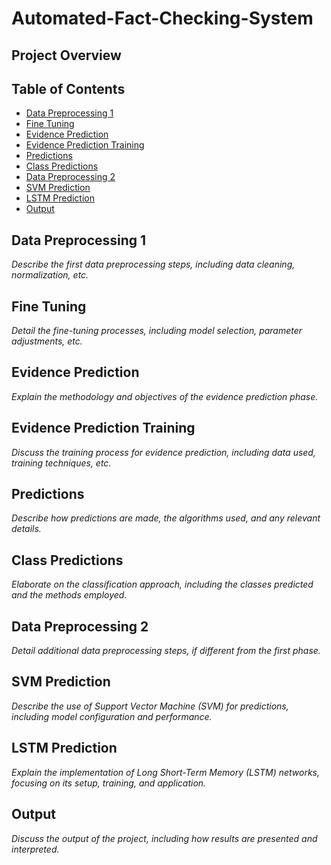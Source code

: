 # Automated-Fact-Checking-System

## Project Overview

## Table of Contents
- [Data Preprocessing 1](#data-preprocessing-1)
- [Fine Tuning](#fine-tuning)
- [Evidence Prediction](#evidence-prediction)
- [Evidence Prediction Training](#evidence-prediction-training)
- [Predictions](#predictions)
- [Class Predictions](#class-predictions)
- [Data Preprocessing 2](#data-preprocessing-2)
- [SVM Prediction](#svm-prediction)
- [LSTM Prediction](#lstm-prediction)
- [Output](#output)

## Data Preprocessing 1
*Describe the first data preprocessing steps, including data cleaning, normalization, etc.*

## Fine Tuning
*Detail the fine-tuning processes, including model selection, parameter adjustments, etc.*

## Evidence Prediction
*Explain the methodology and objectives of the evidence prediction phase.*

## Evidence Prediction Training
*Discuss the training process for evidence prediction, including data used, training techniques, etc.*

## Predictions
*Describe how predictions are made, the algorithms used, and any relevant details.*

## Class Predictions
*Elaborate on the classification approach, including the classes predicted and the methods employed.*

## Data Preprocessing 2
*Detail additional data preprocessing steps, if different from the first phase.*

## SVM Prediction
*Describe the use of Support Vector Machine (SVM) for predictions, including model configuration and performance.*

## LSTM Prediction
*Explain the implementation of Long Short-Term Memory (LSTM) networks, focusing on its setup, training, and application.*

## Output
*Discuss the output of the project, including how results are presented and interpreted.*

